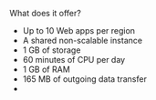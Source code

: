 What does it offer?
* Up to 10 Web apps per region
* A shared non-scalable instance
* 1 GB of storage
* 60 minutes of CPU per day
* 1 GB of RAM
* 165 MB of outgoing data transfer
* 